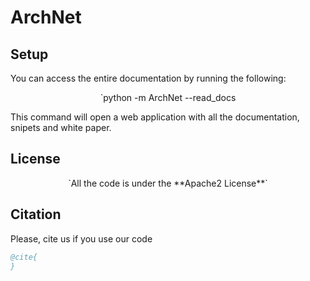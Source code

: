 # ArchNet

## Setup

You can access the entire documentation by running the following:

<center>
`python -m ArchNet --read_docs
</center>

This command will open a web application with all the documentation, snipets and white paper.


## License

<center>
`All the code is under the **Apache2 License**`
</center>

## Citation

Please, cite us if you use our code


```bibtex
@cite{
}
```
